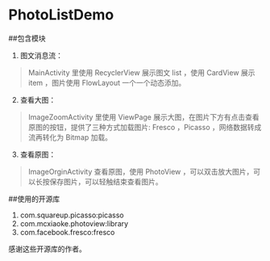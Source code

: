 # PhotoListDemo

##包含模块
1. 图文消息流：
> MainActivity 里使用 RecyclerView 展示图文 list ，使用 CardView 展示 item ，图片使用 FlowLayout 一个一个动态添加。
2. 查看大图：
> ImageZoomActivity 里使用 ViewPage 展示大图，在图片下方有点击查看原图的按钮，提供了三种方式加载图片:
Fresco ，Picasso ，网络数据转成流再转化为 Bitmap 加载。
3. 查看原图：
> ImageOrginActivity 查看原图，使用 PhotoView ，可以双击放大图片，可以长按保存图片，可以轻触结束查看图片。

##使用的开源库
1. com.squareup.picasso:picasso
2. com.mcxiaoke.photoview:library
3. com.facebook.fresco:fresco

感谢这些开源库的作者。
